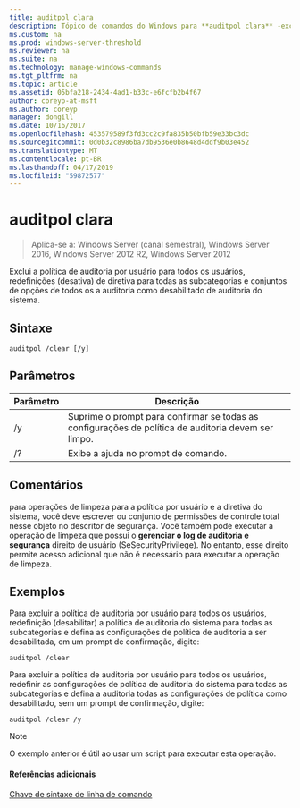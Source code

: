 ```yaml
---
title: auditpol clara
description: Tópico de comandos do Windows para **auditpol clara** -exclui a política de auditoria por usuário para todos os usuários, redefinições (desativa) de diretiva para todas as subcategorias e conjuntos de opções de todos os a auditoria como desabilitado de auditoria do sistema.
ms.custom: na
ms.prod: windows-server-threshold
ms.reviewer: na
ms.suite: na
ms.technology: manage-windows-commands
ms.tgt_pltfrm: na
ms.topic: article
ms.assetid: 05bfa218-2434-4ad1-b33c-e6fcfb2b4f67
author: coreyp-at-msft
ms.author: coreyp
manager: dongill
ms.date: 10/16/2017
ms.openlocfilehash: 453579589f3fd3cc2c9fa835b50bfb59e33bc3dc
ms.sourcegitcommit: 0d0b32c8986ba7db9536e0b8648d4ddf9b03e452
ms.translationtype: MT
ms.contentlocale: pt-BR
ms.lasthandoff: 04/17/2019
ms.locfileid: "59872577"
---
```

# <a name="auditpol-clear"></a>auditpol clara

>Aplica-se a: Windows Server (canal semestral), Windows Server 2016, Windows Server 2012 R2, Windows Server 2012

Exclui a política de auditoria por usuário para todos os usuários, redefinições (desativa) de diretiva para todas as subcategorias e conjuntos de opções de todos os a auditoria como desabilitado de auditoria do sistema.

## <a name="syntax"></a>Sintaxe
```
auditpol /clear [/y]
```
## <a name="parameters"></a>Parâmetros
|Parâmetro|Descrição|
|-------|--------|
|/y|Suprime o prompt para confirmar se todas as configurações de política de auditoria devem ser limpo.|
|/?|Exibe a ajuda no prompt de comando.|
## <a name="remarks"></a>Comentários
para operações de limpeza para a política por usuário e a diretiva do sistema, você deve escrever ou conjunto de permissões de controle total nesse objeto no descritor de segurança. Você também pode executar a operação de limpeza que possui o **gerenciar o log de auditoria e segurança** direito de usuário (SeSecurityPrivilege). No entanto, esse direito permite acesso adicional que não é necessário para executar a operação de limpeza.
## <a name="BKMK_examples"></a>Exemplos
Para excluir a política de auditoria por usuário para todos os usuários, redefinição (desabilitar) a política de auditoria do sistema para todas as subcategorias e defina as configurações de política de auditoria a ser desabilitada, em um prompt de confirmação, digite:
```
auditpol /clear
```
Para excluir a política de auditoria por usuário para todos os usuários, redefinir as configurações de política de auditoria do sistema para todas as subcategorias e defina a auditoria todas as configurações de política como desabilitado, sem um prompt de confirmação, digite:
```
auditpol /clear /y
```
> [!NOTE]
> O exemplo anterior é útil ao usar um script para executar esta operação.
#### <a name="additional-references"></a>Referências adicionais
[Chave de sintaxe de linha de comando](command-line-syntax-key.md)
